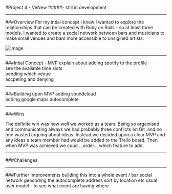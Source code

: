 #Project 4 - VeNew
#####- still in development

***
###Overview
For my intial concept I knew I wanted to explore the relationships that can be created with Ruby on Rails - so at least three models. I wanted to create a social network between bars and musicians to make small venues and bars more accessible to unsigined artists.

![image](http://i.imgur.com/MhFHfsY.png)


***
###Intial Concept - MVP
explain about adding spotify to the profile  
see the available time slots   
pending which venue  
accpeting and denying  


***
###Building upon MVP
adding soundcloud  
adding google maps
autocomplete

***
###Wins

The definite win was how well we worked as a team. Being so orgainised and communicating always we had probably three conflicts on Git, and no tme wasted arguing about ideas. Instead we decided upon a clear MVP and any ideas a team member had would be added to the Trello board. Then when MVP was achieved we coud ...order... which feature to add.  


***
###Challenges


***
###Further Improvements 
building this into a whole event / bar social network
geocoding the autocomplete address
sort by location etc 
usual user model - to see what event are having where